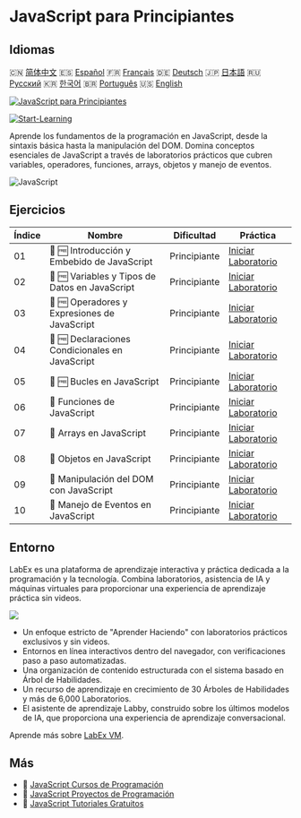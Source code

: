 # JavaScript para Principiantes

## Idiomas

🇨🇳 [简体中文](README_zh.md) 🇪🇸 [Español](README_es.md) 🇫🇷 [Français](README_fr.md) 🇩🇪 [Deutsch](README_de.md) 🇯🇵 [日本語](README_ja.md) 🇷🇺 [Русский](README_ru.md) 🇰🇷 [한국어](README_ko.md) 🇧🇷 [Português](README_pt.md) 🇺🇸 [English](README.md) 

[![JavaScript para Principiantes](https://cover-creator.labex.io/javascript-for-beginners.png?lang=es)](https://labex.io/es/courses/javascript-for-beginners)

[![Start-Learning](https://img.shields.io/badge/Start-Learning-whitesmoke?style=for-the-badge)](https://labex.io/es/courses/javascript-for-beginners)

Aprende los fundamentos de la programación en JavaScript, desde la sintaxis básica hasta la manipulación del DOM. Domina conceptos esenciales de JavaScript a través de laboratorios prácticos que cubren variables, operadores, funciones, arrays, objetos y manejo de eventos.

![JavaScript](https://img.shields.io/badge/JavaScript-whitesmoke?style=for-the-badge&logo=javascript)


## Ejercicios

|   Índice | Nombre                                          | Dificultad   | Práctica                                                                                                                                |
|----------|-------------------------------------------------|--------------|-----------------------------------------------------------------------------------------------------------------------------------------|
|       01 | 📖 🆓 Introducción y Embebido de JavaScript     | Principiante | <a target='_blank' href='https://labex.io/es/tutorials/javascript-javascript-introduction-and-embedding-598194'>Iniciar Laboratorio</a> |
|       02 | 📖 🆓 Variables y Tipos de Datos en JavaScript  | Principiante | <a target='_blank' href='https://labex.io/es/tutorials/javascript-javascript-variables-and-data-types-598198'>Iniciar Laboratorio</a>   |
|       03 | 📖 🆓 Operadores y Expresiones de JavaScript    | Principiante | <a target='_blank' href='https://labex.io/es/tutorials/javascript-javascript-operators-and-expressions-598197'>Iniciar Laboratorio</a>  |
|       04 | 📖 🆓 Declaraciones Condicionales en JavaScript | Principiante | <a target='_blank' href='https://labex.io/es/tutorials/javascript-javascript-conditional-statements-598190'>Iniciar Laboratorio</a>     |
|       05 | 📖 🆓 Bucles en JavaScript                      | Principiante | <a target='_blank' href='https://labex.io/es/tutorials/javascript-javascript-loops-598195'>Iniciar Laboratorio</a>                      |
|       06 | 📖  Funciones de JavaScript                     | Principiante | <a target='_blank' href='https://labex.io/es/tutorials/javascript-javascript-functions-598193'>Iniciar Laboratorio</a>                  |
|       07 | 📖  Arrays en JavaScript                        | Principiante | <a target='_blank' href='https://labex.io/es/tutorials/javascript-javascript-arrays-598189'>Iniciar Laboratorio</a>                     |
|       08 | 📖  Objetos en JavaScript                       | Principiante | <a target='_blank' href='https://labex.io/es/tutorials/javascript-javascript-objects-598196'>Iniciar Laboratorio</a>                    |
|       09 | 📖  Manipulación del DOM con JavaScript         | Principiante | <a target='_blank' href='https://labex.io/es/tutorials/javascript-javascript-dom-manipulation-598191'>Iniciar Laboratorio</a>           |
|       10 | 📖  Manejo de Eventos en JavaScript             | Principiante | <a target='_blank' href='https://labex.io/es/tutorials/javascript-javascript-event-handling-598192'>Iniciar Laboratorio</a>             |

## Entorno

LabEx es una plataforma de aprendizaje interactiva y práctica dedicada a la programación y la tecnología. Combina laboratorios, asistencia de IA y máquinas virtuales para proporcionar una experiencia de aprendizaje práctica sin videos.

![](https://tutorial-screenshot.getvm.io/images/vm-1725247253.png)

- Un enfoque estricto de "Aprender Haciendo" con laboratorios prácticos exclusivos y sin videos.
- Entornos en línea interactivos dentro del navegador, con verificaciones paso a paso automatizadas.
- Una organización de contenido estructurada con el sistema basado en Árbol de Habilidades.
- Un recurso de aprendizaje en crecimiento de 30 Árboles de Habilidades y más de 6,000 Laboratorios.
- El asistente de aprendizaje Labby, construido sobre los últimos modelos de IA, que proporciona una experiencia de aprendizaje conversacional.

Aprende más sobre [LabEx VM](https://support.labex.io/using-labex/virtual-machine).

## Más

- 🔗 [JavaScript Cursos de Programación](https://github.com/labex-labs/awesome-programming-courses)
- 🔗 [JavaScript Proyectos de Programación](https://github.com/labex-labs/awesome-programming-projects)
- 🔗 [JavaScript Tutoriales Gratuitos](https://github.com/labex-labs/javascript-free-tutorials)

